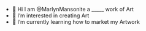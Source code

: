 - 👋 Hi I am @MarlynMansonite a _____ work of Art
- 👀 I’m interested in creating Art
- 🌱 I’m currently learning how to market my
Artwork 
<!---
MarlynMansonite/MarlynMansonite is a ✨ special ✨ repository because its `README.md` (this file) appears on your GitHub profile.
You can click the Preview link to take a look at your changes.
--->
